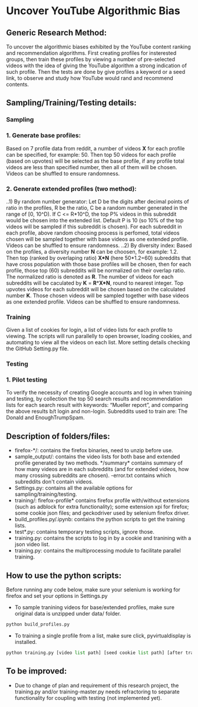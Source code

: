 # Uncover YouTube Algorithmic Bias

## Generic Research Method:
To uncover the algorithmic biases exhibited by the YouTube content ranking and recommendation algorithms. First creating profiles for insterested groups, then train these profiles by viewing a number of pre-selected videos with the idea of giving the YouTube algorithm a strong indication of such profile. Then the tests are done by give profiles a keyword or a seed link, to observe and study how YouTube would rand and recommend contents. 


## Sampling/Training/Testing details: 
### Sampling
### 1. Generate base profiles: 
Based on 7 profile data from reddit, a number of videos **X** for each profile can be specified, for example: 50. 
Then top 50 videos for each profile (based on upvotes) will be selected as the base profile, 
if any profile total videos are less than specified number, then all of them will be chosen. Videos can be shuffled to ensure randomness.

### 2. Generate extended profiles (two method):
..1) By random number generator:
Let D be the digits after decimal points of ratio in the profiles, R be the ratio, C be a random number generated in the range of [0, 10^D). If C <= R\*10^D, the top P% videos in this subreddit would be chosen into the extended list. Default P is 10 (so 10% of the top videos will be sampled if this subreddit is chosen). For each subreddit in each profile, above random choosing process is perfomed, total videos chosen will be sampled together with base videos as one extended profile. Videos can be shuffled to ensure randomness.
..2) By diversity index: 
Based on the profiles, a diversity number **N** can be choosen, for example: 1.2. 
Then top (ranked by overlaping ratio) **X\*N** (here 50\*1.2=60) subreddits that have cross population with those base profiles will be chosen, 
then for each profile, those top (60) subreddits will be normalized on their overlap ratio. The normalized ratio is denoted as **R**. 
The number of videos for each subreddits will be caculated by **K** = **R**\***X\*N**, round to nearest integer. 
Top upvotes videos for each subreddit will be chosen based on the calculated number **K**. Those chosen videos will be sampled together with base videos as one extended profile. Videos can be shuffled to ensure randomness.

### Training
Given a list of cookies for login, a list of video lists for each profile to viewing. The scripts will run parallelly to open browser, loading cookies, and automating to view all the videos on each list. More setting details checking the GitHub Setting.py file. 

### Testing
### 1. Pilot testing
To verify the necessity of creating Google accounts and log in when training and testing, by collection the top 50 search results and recommendation lists for each search result with keywords: “Mueller report”,  and comparing the above results b/t login and non-login. Subreddits used to train are: The Donald and EnoughTrumpSpam.

## Description of folders/files:
- firefox-\*/: contains the firefox binaries, need to unzip before use.
- sample_output/: contains the video lists for both base and extended profile generated by two methods. \*/summary\* contains summary of how many videos are in each subreddits (and for extended videos, how many crossing subreddits are chosen). -error.txt contains which subreddits don't contain videos.
- Settings.py: contains all the available options for sampling/training/testing.
- training/: firefox-profile\* contains firefox profile with/without extensions (such as adblock for extra functionality); some extension xpi for firefox; some cookie json files; and geckodriver used by selenium firefox driver.
- build_profiles.py/.ipynb: contains the python scripts to get the training lists.
- test\*.py: contains temporary testing scripts, ignore those. 
- training.py: contains the scripts to log in by a cookie and tranining with a json video list.
- training.py: contains the multiprocessing module to facilitate parallel training.


## How to use the python scripts:

Before running any code below, make sure your selenium is working for firefox and set your options in Settings.py

- To sample tranining videos for base/extended profiles, make sure original data is unzipped under data/ folder.
```python
python build_profiles.py
```


- To training a single profile from a list, make sure click, pyvirtualdisplay is installed. 
```python
python training.py [video list path] [seed cookie list path] [after training saving path]
```

## To be improved:
- Due to change of plan and requirement of this research project, the training.py and/or training-master.py needs refractoring to separate functionality for coupling with testing (not implemented yet).

